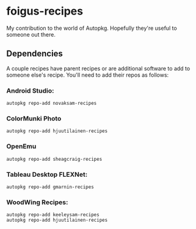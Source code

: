 # foigus-recipes

My contribution to the world of Autopkg.  Hopefully they're useful to someone out there.

## Dependencies

A couple recipes have parent recipes or are additional software to add to someone else's recipe.  You'll need to add their repos as follows:

### Android Studio:
```
autopkg repo-add novaksam-recipes
```

### ColorMunki Photo
```
autopkg repo-add hjuutilainen-recipes
```

### OpenEmu
```
autopkg repo-add sheagcraig-recipes
```

### Tableau Desktop FLEXNet:
```
autopkg repo-add gmarnin-recipes
```

### WoodWing Recipes:
```
autopkg repo-add keeleysam-recipes
autopkg repo-add hjuutilainen-recipes
```